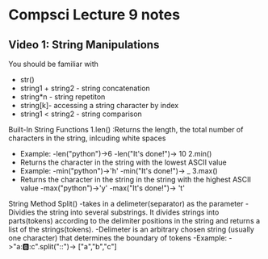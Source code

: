 # Compsci Lecture 9 notes

## Video 1: String Manipulations

You should be familiar with
 - str()
 - string1 + string2 - string concatenation
 - string*n - string repetiton
 - string[k]- accessing a string character by index
 - string1 < string2 - string comparison

Built-In String Functions
 1.len() 
   :Returns the length, the total number of characters in the string, inlcuding white spaces 
   - Example: 
     -len("python")->6
     -len("It's done!")-> 10
 2.min()
   - Returns the character in the string with the lowest ASCII value
   - Example:
     -min("python")->'h' 
     -min("It's done!")-> _
 3.max()
   - Returns the character in the string in the string with the highest ASCII value
     -max("python")->'y' 
     -max("It's done!")-> 't'
     
String Method Split()
-takes in a delimeter(separator) as the parameter
-Dividies the string into several substrings. It divides strings into parts(tokens) according to the delimiter positions in the string and returns a list of the strings(tokens).
-Delimeter is an arbitrary chosen string (usually one character) that determines the boundary of tokens
-Example:
 ->"a::b::c".split("::")-> ["a","b","c"]
 
  
